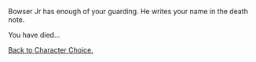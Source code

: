 Bowser Jr has enough of your guarding. 
He writes your name in the death note.

You have died...

[Back to Character Choice.](../characterchoice.md)
